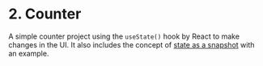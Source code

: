 # 2. Counter

A simple counter project using the `useState()` hook by React to make changes in the UI. It also includes the concept of [state as a snapshot](https://react.dev/learn/state-as-a-snapshot) with an example.  
